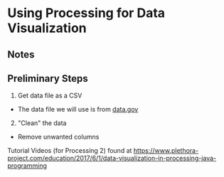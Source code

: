 # Using Processing for Data Visualization

## Notes

## Preliminary Steps
1. Get data file as a CSV 
  * The data file we will use is from [data.gov](https://catalog.data.gov/dataset/meteorite-landings)
2. "Clean" the data
  * Remove unwanted columns


Tutorial Videos (for Processing 2) found at https://www.plethora-project.com/education/2017/6/1/data-visualization-in-processing-java-programming
